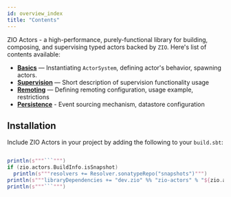 ```yaml
---
id: overview_index
title: "Contents"
---
```


ZIO Actors - a high-performance, purely-functional library for building, composing, and supervising typed actors backed by `ZIO`.
Here's list of contents available:

 - **[Basics](basics.md)** — Instantiating `ActorSystem`, defining actor's behavior, spawning actors.
 - **[Supervision](supervision.md)** — Short description of supervision functionality usage
 - **[Remoting](remoting.md)** — Defining remoting configuration, usage example, restrictions
 - **[Persistence](persistence.md)** - Event sourcing mechanism, datastore configuration

## Installation

Include ZIO Actors in your project by adding the following to your `build.sbt`:

```scala mdoc:passthrough

println(s"""```""")
if (zio.actors.BuildInfo.isSnapshot)
  println(s"""resolvers += Resolver.sonatypeRepo("snapshots")""")
println(s"""libraryDependencies += "dev.zio" %% "zio-actors" % "${zio.actors.BuildInfo.version}"""")
println(s"""```""")

```
